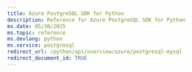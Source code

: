 ```yaml
---
title: Azure PostgreSQL SDK for Python
description: Reference for Azure PostgreSQL SDK for Python
ms.date: 05/30/2025
ms.topic: reference
ms.devlang: python
ms.service: postgresql
redirect_url: /python/api/overview/azure/postgresql-mysql
redirect_document_id: TRUE
---
```

